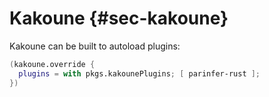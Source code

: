 # Kakoune {#sec-kakoune}

Kakoune can be built to autoload plugins:

```nix
(kakoune.override {
  plugins = with pkgs.kakounePlugins; [ parinfer-rust ];
})
```
